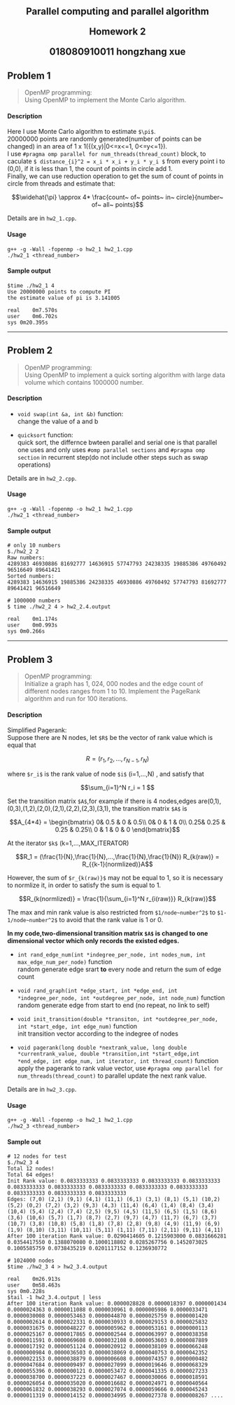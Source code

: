 <h2 style="text-align:center">Parallel computing and parallel algorithm 

Homework 2  

018080910011 hongzhang xue</h2>
## Problem 1
> OpenMP programming:  
Using OpenMP to implement the Monte Carlo algorithm.

#### Description
Here I use Monte Carlo algorithm to estimate `$\pi$`.  
20000000 points are randomly generated(number of points can be changed) in an area of 1 x 1({(x,y)|0<=x<=1, 0<=y<=1}).  
I use `#pragma omp parallel for num_threads(thread_count)` block, to caculate `$ distance_{i}^2 = x_i * x_i + y_i * y_i $` from every point i to (0,0), if it is less than 1, the count of points in circle add 1.   
Finally, we can use reduction operation to get the sum of count of points in circle from threads and estimate that: 
```math
\widehat{\pi} \approx 4* \frac{count~ of~ points~ in~ circle}{number~ of~ all~ points}
```
Details are in `hw2_1.cpp`.

#### Usage
```shell 
g++ -g -Wall -fopenmp -o hw2_1 hw2_1.cpp
./hw2_1 <thread_number>
```
#### Sample output
```shell
$time ./hw2_1 4
Use 20000000 points to compute PI
the estimate value of pi is 3.141005

real	0m7.570s
user	0m6.702s
sys	0m20.395s
```

-----------

## Problem 2
> OpenMP programming:  
Using OpenMP to implement a quick sorting algorithm with large data volume which contains 1000000 number.

#### Description

* `void swap(int &a, int &b)` function:  
change the value of a and b

* `quicksort` function:  
quick sort, the differnce bwteen parallel and serial one is that parallel one uses and only uses `#omp parallel sections` and `#pragma omp section` in recurrent step(do not include other steps such as swap operations)

Details are in `hw2_2.cpp`.

#### Usage
```shell
g++ -g -Wall -fopenmp -o hw2_1 hw2_1.cpp
./hw2_1 <thread_number>
```

#### Sample output
```shell
# only 10 numbers
$./hw2_2 2
Raw numbers:
4289383 46930886 81692777 14636915 57747793 24238335 19885386 49760492 96516649 89641421
Sorted numbers:
4289383 14636915 19885386 24238335 46930886 49760492 57747793 81692777 89641421 96516649

# 1000000 numbers
$ time ./hw2_2 4 > hw2_2.4.output

real	0m1.174s
user	0m0.993s
sys	0m0.266s
```

---------------------


## Problem 3
> OpenMP programming:  
Initialize a graph has 1, 024, 000 nodes and the edge count of different nodes ranges from 1 to 10. Implement the PageRank algorithm and run for 100 iterations.

#### Description
Simplified Pagerank:   
Suppose there are N nodes, let `$R$` be the vector of rank value which is equal that
```math
R = (r_1,r_2,...,r_{N-1},r_N)
```
where `$r_i$` is the rank value of node `$i$` (i=1,...,N) , and satisfy that
```math
\sum_{i=1}^N r_i = 1 
```
Set the transition matrix `$A$`,for example if there is 4 nodes,edges are(0,1),(0,3),(1,2),(2,0),(2,1),(2,2),(2,3),(3,1), the transition matrix `$A$` is 
```math
A_{4*4} = \begin{bmatrix}
 0& 0.5 & 0 & 0.5\\ 
 0& 0 & 1 & 0\\ 
 0.25& 0.25 & 0.25 & 0.25\\ 
0 & 1 & 0 & 0
\end{bmatrix}
```
At the iterator `$k$` (k=1,...,MAX_ITERATOR)
```math
R_1 = (\frac{1}{N},\frac{1}{N},...,\frac{1}{N},\frac{1}{N})

R_{k(raw)} = R_{{k-1}(normlized)}A
```
However, the sum of `$r_{k(raw)}$` may not be equal to 1, so it is necessary to normlize it, in order to satisfy the sum is equal to 1.
```math
R_{k(normlized)} = \frac{1}{\sum_{i=1}^N r_{i(raw)}} R_{k(raw)}
```
The max and min rank value is also restricted from `$1/node~number^2$` to `$1-1/node~number^2$` to avoid that the rank value is 1 or 0. 

**In my code,two-dimensional transition matrix `$A$` is changed to one dimensional vector which only records the existed edges.**  


* `int rand_edge_num(int *indegree_per_node, int nodes_num, int max_edge_num_per_node)` function  
random generate edge srart **to** every node and return the sum of edge count 

* `void rand_graph(int *edge_start, int *edge_end, int *indegree_per_node, int *outdegree_per_node, int node_num)` function  
random generate edge from start to end (no repeat, no link to self) 

* `void init_transition(double *transiton, int *outdegree_per_node, int *start_edge, int edge_num)` function  
init transition vector according to the indegree of nodes

* `void pagerank(long double *nextrank_value, long double *currentrank_value, double *transition,int *start_edge,int *end_edge, int edge_num, int iterator, int thread_count)` function  
apply the pagerank to rank value vector, use `#pragma omp parallel for num_threads(thread_count)` to parallel update the next rank value.

Details are in `hw2_3.cpp`.

#### Usage
```shell
g++ -g -Wall -fopenmp -o hw2_1 hw2_1.cpp
./hw2_3 <thread_number>
```

#### Sample out
```shell
# 12 nodes for test
$./hw2_3 4
Total 12 nodes!
Total 64 edges!
Init Rank value: 0.0833333333 0.0833333333 0.0833333333 0.0833333333 0.0833333333 0.0833333333 0.0833333333 0.0833333333 0.0833333333 0.0833333333 0.0833333333 0.0833333333
Edges: (7,0) (2,1) (9,1) (4,1) (11,1) (6,1) (3,1) (8,1) (5,1) (10,2) (5,2) (0,2) (7,2) (3,2) (9,3) (4,3) (11,4) (6,4) (1,4) (8,4) (3,4) (10,4) (5,4) (2,4) (7,4) (2,5) (9,5) (4,5) (11,5) (6,5) (1,5) (8,6) (3,6) (10,6) (5,7) (1,7) (8,7) (2,7) (9,7) (4,7) (11,7) (6,7) (3,7) (10,7) (3,8) (10,8) (5,8) (1,8) (7,8) (2,8) (9,8) (4,9) (11,9) (6,9) (1,9) (8,10) (3,11) (10,11) (5,11) (1,11) (7,11) (2,11) (9,11) (4,11)
After 100 iteration Rank value: 0.0290414605 0.1215903000 0.0831666281 0.0354417550 0.1388070080 0.1000118802 0.0285267756 0.1452073025 0.1005585759 0.0738435219 0.0201117152 0.1236930772

# 1024000 nodes
$time ./hw2_3 4 > hw2_3.4.output

real	0m26.913s
user	0m58.463s
sys	0m0.228s
$tail -1 hw2_3.4.output | less
After 100 iteration Rank value: 0.0000028828 0.0000018397 0.0000001434 0.0000024363 0.0000011088 0.0000030961 0.0000005986 0.0000033471 0.0000030008 0.0000053463 0.0000044870 0.0000025759 0.0000001420 0.0000002614 0.0000022331 0.0000030933 0.0000029153 0.0000025832 0.0000031675 0.0000048227 0.0000005962 0.0000053161 0.0000000113 0.0000025167 0.0000017865 0.0000002544 0.0000063997 0.0000038358 0.0000011591 0.0000069608 0.0000032108 0.0000053603 0.0000087889 0.0000017192 0.0000051124 0.0000020912 0.0000038109 0.0000066248 0.0000000984 0.0000036503 0.0000038069 0.0000040753 0.0000042352 0.0000022153 0.0000038879 0.0000006608 0.0000074357 0.0000000482 0.0000047684 0.0000009497 0.0000027099 0.0000019646 0.0000068329 0.0000055396 0.0000000121 0.0000053472 0.0000041335 0.0000027233 0.0000038700 0.0000037223 0.0000027467 0.0000030066 0.0000018591 0.0000026054 0.0000035020 0.0000016682 0.0000024971 0.0000040564 0.0000061832 0.0000038293 0.0000027074 0.0000059666 0.0000045243 0.0000011319 0.0000014152 0.0000034995 0.0000027378 0.0000008267 ....
```